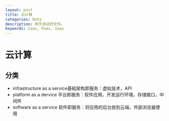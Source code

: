 ```yaml
---
layout: post
title: 云计算
categories: Data
description: 用于测试的文件。
keywords: Iaas, Paas, Saas
---
```


# 云计算
## 分类
- infrastructure as a service基础架构即服务：虚拟技术，API
- platform as a dervice 平台即服务：软件应用，开发运行环境，存储接口，中间件
- software as a service 软件即服务：将应用的后台放到云端，外部浏览器使用
